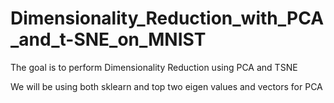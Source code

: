 # Dimensionality_Reduction_with_PCA_and_t-SNE_on_MNIST

The goal is to perform Dimensionality Reduction using PCA and TSNE

We will be using both sklearn and top two eigen values and vectors for PCA

